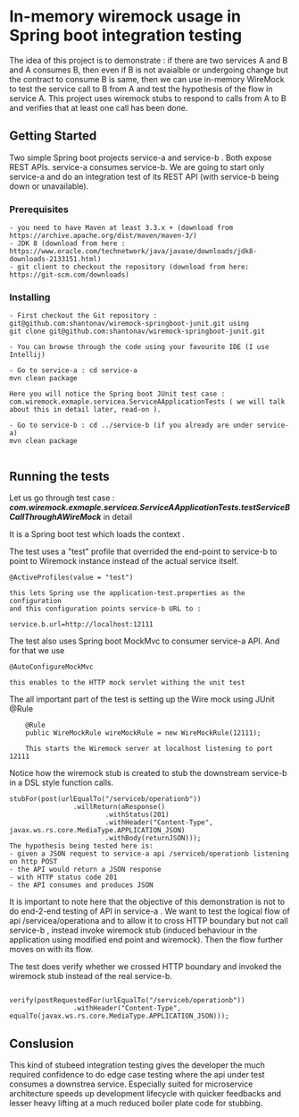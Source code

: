 # In-memory wiremock usage in Spring boot integration testing

The idea of this project is to demonstrate :
if there are two services A and B and A consumes B, then even if B is not avaialble or undergoing change but the contract to consume B is same, then we can use in-memory WireMock to test the service call to B from A and test the hypothesis of the flow in service A. This project uses wiremock stubs to respond to calls from A to B and verifies that at least one call has been done.

## Getting Started

Two simple Spring boot projects service-a and service-b . Both expose REST APIs. service-a consumes service-b. We are going to start only service-a and do an integration test of its REST API (with service-b being down or unavailable).

### Prerequisites

```
- you need to have Maven at least 3.3.x + (download from https://archive.apache.org/dist/maven/maven-3/)
- JDK 8 (download from here : https://www.oracle.com/technetwork/java/javase/downloads/jdk8-downloads-2133151.html)
- git client to checkout the repository (download from here: https://git-scm.com/downloads)
```

### Installing





```
- First checkout the Git repository : git@github.com:shantonav/wiremock-springboot-junit.git using
git clone git@github.com:shantonav/wiremock-springboot-junit.git

- You can browse through the code using your favourite IDE (I use Intellij)

- Go to service-a : cd service-a 
mvn clean package

Here you will notice the Spring boot JUnit test case : com.wiremock.exmaple.servicea.ServiceAApplicationTests ( we will talk about this in detail later, read-on ).

- Go to service-b : cd ../service-b (if you already are under service-a) 
mvn clean package
  

```


## Running the tests

Let us go through test case : _**com.wiremock.exmaple.servicea.ServiceAApplicationTests.testServiceBCallThroughAWireMock**_ in detail

It is a Spring boot test which loads the context .

The test uses a "test" profile that overrided the end-point to service-b to point to Wiremock instance instead of the actual service itself.

```
@ActiveProfiles(value = "test")

this lets Spring use the application-test.properties as the configuration 
and this configuration points service-b URL to : 

service.b.url=http://localhost:12111
```

The test also uses Spring boot MockMvc to consumer service-a API. And for that we use
```
@AutoConfigureMockMvc

this enables to the HTTP mock servlet withing the unit test
```

The all important part of the test is setting up the Wire mock using JUnit @Rule

```
    @Rule
	public WireMockRule wireMockRule = new WireMockRule(12111);
	
	This starts the Wiremock server at localhost listening to port 12111

```

Notice how the wiremock stub is created to stub the downstream service-b in a DSL style
function calls. 

```
stubFor(post(urlEqualTo("/serviceb/operationb"))
				.willReturn(aResponse()
						.withStatus(201)
						.withHeader("Content-Type", javax.ws.rs.core.MediaType.APPLICATION_JSON)
						.withBody(returnJSON)));
The hypothesis being tested here is:
- given a JSON request to service-a api /serviceb/operationb listening on http POST
- the API would return a JSON response 
- with HTTP status code 201
- the API consumes and produces JSON
```

It is important to note 
here that the objective of this demonstration is not to do end-2-end testing of API in
service-a . We want to test the logical flow of api /servicea/operationa and to allow
it to cross HTTP boundary but not call service-b , instead invoke wiremock stub (induced 
behaviour in the application using modified end point and wiremock). 
Then the flow further moves on with its flow.

The test does verify whether we crossed HTTP boundary and invoked the wiremock stub 
instead of the real service-b.

```

verify(postRequestedFor(urlEqualTo("/serviceb/operationb"))
				.withHeader("Content-Type", equalTo(javax.ws.rs.core.MediaType.APPLICATION_JSON)));

```


## Conslusion

This kind of stubeed integration testing gives the developer the much required confidence
to do edge case testing where the api under test consumes a downstrea service.
Especially suited for microservice architecture
speeds up development lifecycle with quicker feedbacks and lesser heavy lifting
at a much reduced boiler plate code for stubbing.

